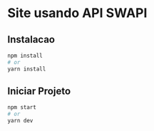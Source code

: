 # Site usando API SWAPI

## Instalacao

```bash
npm install
# or
yarn install
```

## Iniciar Projeto

```bash
npm start
# or
yarn dev
```
